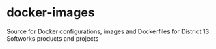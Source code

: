 # docker-images
Source for Docker configurations, images and Dockerfiles for District 13 Softworks products and projects  
